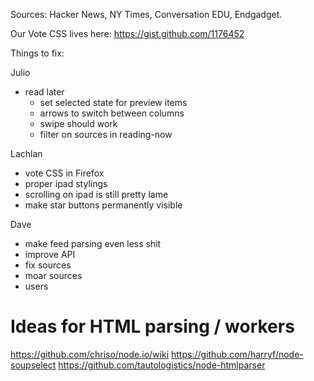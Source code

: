 Sources: Hacker News, NY Times, Conversation EDU, Endgadget.

Our Vote CSS lives here: https://gist.github.com/1176452


Things to fix:

Julio
 - read later
   - set selected state for preview items
   - arrows to switch between columns
   - swipe should work
   - filter on sources in reading-now

Lachlan
 - vote CSS in Firefox
 - proper ipad stylings
  - scrolling on ipad is still pretty lame
  - make star buttons permanently visible

Dave
  - make feed parsing even less shit
  - improve API
  - fix sources
  - moar sources
  - users


# Ideas for HTML parsing / workers

https://github.com/chriso/node.io/wiki
https://github.com/harryf/node-soupselect
https://github.com/tautologistics/node-htmlparser